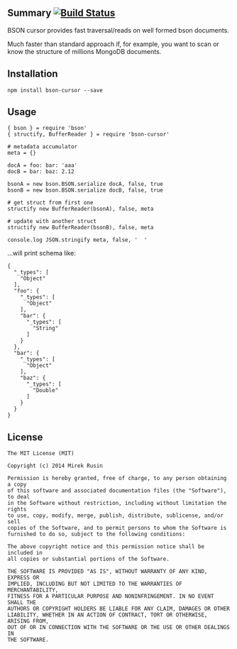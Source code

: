 
## Summary [![Build Status](https://travis-ci.org/mirek/node-bson-cursor.png?branch=master)](https://travis-ci.org/mirek/node-bson-cursor)

BSON cursor provides fast traversal/reads on well formed bson documents.

Much faster than standard approach if, for example, you want to scan or know the structure of millions MongoDB documents.

## Installation

    npm install bson-cursor --save

## Usage

    { bson } = require 'bson'
    { structify, BufferReader } = require 'bson-cursor'

    # metadata accumulator
    meta = {}

    docA = foo: bar: 'aaa'
    docB = bar: baz: 2.12

    bsonA = new bson.BSON.serialize docA, false, true
    bsonB = new bson.BSON.serialize docB, false, true

    # get struct from first one
    structify new BufferReader(bsonA), false, meta

    # update with another struct
    structify new BufferReader(bsonB), false, meta

    console.log JSON.stringify meta, false, '  '

...will print schema like:

    {
      "_types": [
        "Object"
      ],
      "foo": {
        "_types": [
          "Object"
        ],
        "bar": {
          "_types": [
            "String"
          ]
        }
      },
      "bar": {
        "_types": [
          "Object"
        ],
        "baz": {
          "_types": [
            "Double"
          ]
        }
      }
    }

## License

    The MIT License (MIT)

    Copyright (c) 2014 Mirek Rusin

    Permission is hereby granted, free of charge, to any person obtaining a copy
    of this software and associated documentation files (the "Software"), to deal
    in the Software without restriction, including without limitation the rights
    to use, copy, modify, merge, publish, distribute, sublicense, and/or sell
    copies of the Software, and to permit persons to whom the Software is
    furnished to do so, subject to the following conditions:

    The above copyright notice and this permission notice shall be included in
    all copies or substantial portions of the Software.

    THE SOFTWARE IS PROVIDED "AS IS", WITHOUT WARRANTY OF ANY KIND, EXPRESS OR
    IMPLIED, INCLUDING BUT NOT LIMITED TO THE WARRANTIES OF MERCHANTABILITY,
    FITNESS FOR A PARTICULAR PURPOSE AND NONINFRINGEMENT. IN NO EVENT SHALL THE
    AUTHORS OR COPYRIGHT HOLDERS BE LIABLE FOR ANY CLAIM, DAMAGES OR OTHER
    LIABILITY, WHETHER IN AN ACTION OF CONTRACT, TORT OR OTHERWISE, ARISING FROM,
    OUT OF OR IN CONNECTION WITH THE SOFTWARE OR THE USE OR OTHER DEALINGS IN
    THE SOFTWARE.
